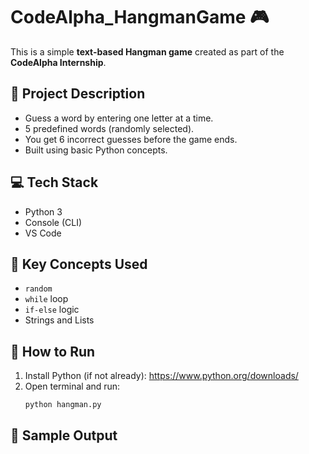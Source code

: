 # CodeAlpha_HangmanGame 🎮

This is a simple **text-based Hangman game** created as part of the **CodeAlpha Internship**.

## 📌 Project Description

- Guess a word by entering one letter at a time.
- 5 predefined words (randomly selected).
- You get 6 incorrect guesses before the game ends.
- Built using basic Python concepts.

## 💻 Tech Stack

- Python 3
- Console (CLI)
- VS Code

## 🧠 Key Concepts Used

- `random`
- `while` loop
- `if-else` logic
- Strings and Lists

## 🚀 How to Run

1. Install Python (if not already): https://www.python.org/downloads/
2. Open terminal and run:
   ```bash
   python hangman.py
## 🧾 Sample Output


